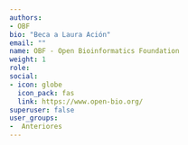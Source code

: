 ```yaml
---
authors:
- OBF
bio: "Beca a Laura Ación"
email: ""
name: OBF - Open Bioinformatics Foundation
weight: 1
role: 
social:
- icon: globe
  icon_pack: fas
  link: https://www.open-bio.org/
superuser: false
user_groups:
-  Anteriores
---
```


